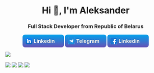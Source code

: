 <div id="header" align="center" >
	<h1>Hi 👋, I'm Aleksander</h1>
	<h3>Full Stack Developer from Republic of Belarus</h3>
</div>

<div style="display: flex; justify-content: space-around; width: 400px; margin: 0 auto">
    <span style="padding: 10px; 
            background: linear-gradient(180deg, rgb(0, 161, 236), rgb(102, 82, 182)); 
            font-size: 16px; 
            display: flex; 
            width: 110px; 
            align-items: center; 
            gap: 5px; 
            border-radius: 8px;
            cursor: pointer">
        <img src="./image/linkedin.png" style="width: 20px; height: 20px;"> 
        <a href="https://www.linkedin.com/in/%D0%B0%D0%BB%D0%B5%D0%BA%D1%81%D0%B0%D0%BD%D0%B4%D1%80-%D0%B0%D0%BB%D0%B5%D0%BA%D1%81%D0%B8%D0%B5%D0%B2%D0%B8%D1%87-485120208/" style="color: white; font-weight: bold; text-shadow: 0 0 1px black; text-decoration: none">Linkedin</a>
    </span>
    <span style="padding: 10px; 
            background: linear-gradient(180deg, rgb(0, 161, 236), rgb(102, 82, 182)); 
            font-size: 16px; 
            display: flex; 
            width: 110px; 
            align-items: center; 
            gap: 5px; 
            border-radius: 8px;
            cursor: pointer">
        <img src="./image/telegram.png" style="width: 20px; height: 20px;"> 
        <a href="https://t.me/Aleksander_like" style="color: white; font-weight: bold; text-shadow: 0 0 1px black; text-decoration: none">
            Telegram
        </a>
    </span>
    <span style="padding: 10px; 
            background: linear-gradient(180deg, rgb(0, 161, 236), rgb(102, 82, 182)); 
            font-size: 16px; 
            display: flex; 
            width: 110px; 
            align-items: center; 
            gap: 5px; 
            border-radius: 8px;
            cursor: pointer">
        <img src="./image/facebook.png" style="width: 20px; height: 20px;"> 
        <a href="https://www.facebook.com/profile.php?id=100041718375661" style="color: white; font-weight: bold; text-shadow: 0 0 1px black; text-decoration: none">
            Linkedin
        </a>
    </span>
</div>

![](http://github-profile-summary-cards.vercel.app/api/cards/profile-details?username=Alex99like&theme=default)

![](http://github-profile-summary-cards.vercel.app/api/cards/repos-per-language?username=Alex99like&theme=default)
![](http://github-profile-summary-cards.vercel.app/api/cards/most-commit-language?username=Alex99like&theme=default)
![](http://github-profile-summary-cards.vercel.app/api/cards/stats?username=Alex99like&theme=default)
![](http://github-profile-summary-cards.vercel.app/api/cards/productive-time?username=Alex99like&theme=default&utcOffset=8)
<div>
    
</div>

<!--
**Alex99like/Alex99like** is a ✨ _special_ ✨ repository because its `README.md` (this file) appears on your GitHub profile.

Here are some ideas to get you started:

- 🔭 I’m currently working on ...
- 🌱 I’m currently learning ...
- 👯 I’m looking to collaborate on ...
- 🤔 I’m looking for help with ...
- 💬 Ask me about ...
- 📫 How to reach me: ...
- 😄 Pronouns: ...
- ⚡ Fun fact: ...
-->
